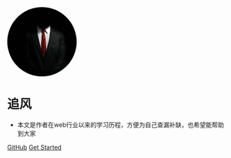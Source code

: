 <img width="160px" style="border-radius: 50%"  src="/src/asstes/img/logo.jpg">

# 追风
- 本文是作者在web行业以来的学习历程，方便为自己查漏补缺，也希望能帮助到大家

[GitHub](https://github.com/liu464847593)
[Get Started](/README.md)